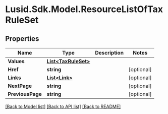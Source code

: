 # Lusid.Sdk.Model.ResourceListOfTaxRuleSet

## Properties

Name | Type | Description | Notes
------------ | ------------- | ------------- | -------------
**Values** | [**List&lt;TaxRuleSet&gt;**](TaxRuleSet.md) |  | 
**Href** | **string** |  | [optional] 
**Links** | [**List&lt;Link&gt;**](Link.md) |  | [optional] 
**NextPage** | **string** |  | [optional] 
**PreviousPage** | **string** |  | [optional] 

[[Back to Model list]](../README.md#documentation-for-models) [[Back to API list]](../README.md#documentation-for-api-endpoints) [[Back to README]](../README.md)

